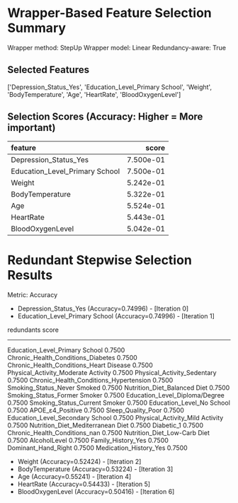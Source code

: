 # Wrapper-Based Feature Selection Summary

Wrapper method:    StepUp
Wrapper model:     Linear
Redundancy-aware:  True

## Selected Features

['Depression_Status_Yes', 'Education_Level_Primary School', 'Weight', 'BodyTemperature', 'Age', 'HeartRate', 'BloodOxygenLevel']

## Selection Scores (Accuracy: Higher = More important)

| feature                        |     score |
|:-------------------------------|----------:|
| Depression_Status_Yes          | 7.500e-01 |
| Education_Level_Primary School | 7.500e-01 |
| Weight                         | 5.242e-01 |
| BodyTemperature                | 5.322e-01 |
| Age                            | 5.524e-01 |
| HeartRate                      | 5.443e-01 |
| BloodOxygenLevel               | 5.042e-01 |

# Redundant Stepwise Selection Results

Metric: Accuracy

* Depression_Status_Yes (Accuracy=0.74996) - [Iteration   0]
* Education_Level_Primary School (Accuracy=0.74996) - [Iteration   1]

redundants                                 score
---------------------------------------  -------
Education_Level_Primary School            0.7500
Chronic_Health_Conditions_Diabetes        0.7500
Chronic_Health_Conditions_Heart Disease   0.7500
Physical_Activity_Moderate Activity       0.7500
Physical_Activity_Sedentary               0.7500
Chronic_Health_Conditions_Hypertension    0.7500
Smoking_Status_Never Smoked               0.7500
Nutrition_Diet_Balanced Diet              0.7500
Smoking_Status_Former Smoker              0.7500
Education_Level_Diploma/Degree            0.7500
Smoking_Status_Current Smoker             0.7500
Education_Level_No School                 0.7500
APOE_ε4_Positive                          0.7500
Sleep_Quality_Poor                        0.7500
Education_Level_Secondary School          0.7500
Physical_Activity_Mild Activity           0.7500
Nutrition_Diet_Mediterranean Diet         0.7500
Diabetic_1                                0.7500
Chronic_Health_Conditions_nan             0.7500
Nutrition_Diet_Low-Carb Diet              0.7500
AlcoholLevel                              0.7500
Family_History_Yes                        0.7500
Dominant_Hand_Right                       0.7500
Medication_History_Yes                    0.7500

* Weight (Accuracy=0.52424) - [Iteration   2]
* BodyTemperature (Accuracy=0.53224) - [Iteration   3]
* Age (Accuracy=0.55241) - [Iteration   4]
* HeartRate (Accuracy=0.54433) - [Iteration   5]
* BloodOxygenLevel (Accuracy=0.50416) - [Iteration   6]
